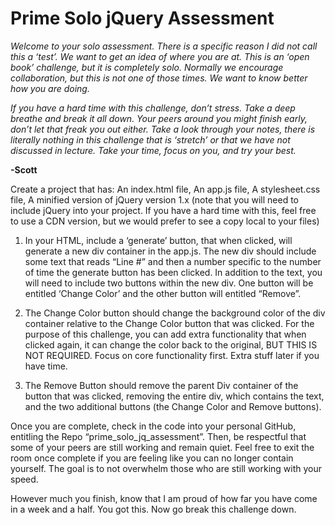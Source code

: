 # Prime Solo jQuery Assessment

*Welcome to your solo assessment. There is a specific reason I did not call this a ‘test’. We want to get an idea of where you are at. This is an ‘open book’ challenge, but it is completely solo. Normally we encourage collaboration, but this is not one of those times. We want to know better how you are doing.* 

*If you have a hard time with this challenge, don’t stress. Take a deep breathe and break it all down. Your peers around you might finish early, don’t let that freak you out either. Take a look through your notes, there is literally nothing in this challenge that is ‘stretch’ or that we have not discussed in lecture. Take your time, focus on you, and try your best.*

**-Scott**

Create a project that has:
An index.html file,
An app.js file,
A stylesheet.css file,
A minified version of jQuery version 1.x (note that you will need to include jQuery into your project. If you have a hard time with this, feel free to use a CDN version, but we would prefer to see a copy local to your files)

1. In your HTML, include a ‘generate’ button, that when clicked, will generate a new div container in the app.js. The new div should include some text that reads “Line #” and then a number specific to the number of time the generate button has been clicked. In addition to the text, you will need to include two buttons within the new div. One button will be entitled ‘Change Color’ and the other button will entitled “Remove”.

2. The Change Color button should change the background color of the div container relative to the Change Color button that was clicked. For the purpose of this challenge, you can add extra functionality that when clicked again, it can change the color back to the original, BUT THIS IS NOT REQUIRED. Focus on core functionality first. Extra stuff later if you have time.

3. The Remove Button should remove the parent Div container of the button that was clicked, removing the entire div, which contains the text, and the two additional buttons (the Change Color and Remove buttons). 

Once you are complete, check in the code into your personal GitHub, entitling the Repo “prime_solo_jq_assessment”. Then, be respectful that some of your peers are still working and remain quiet. Feel free to exit the room once complete if you are feeling like you can no longer contain yourself. The goal is to not overwhelm those who are still working with your speed.

However much you finish, know that I am proud of how far you have come in a week and a half. You got this.
Now go break this challenge down.

